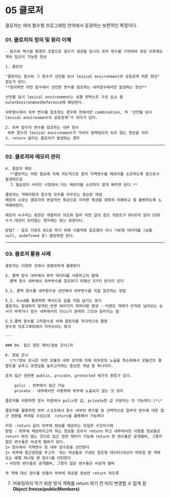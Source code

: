 # 05 클로저

클로저는 여러 함수형 프로그래밍 언어에서 등장하는 보편적인 특정이다.

### 01. 클로저의 정의 및 원리 이해

    - 함수와 렉시컬 환경의 조합으로 함수가 생성될 당시의 외부 변수를 기억하여 생성 이후에도 계속 접근이 가능한 현상

    1. 클로저

    "클로저는 함수와 그 함수가 선언될 당시 lexical environment의 상호관계 따른 현상" 정도가 된다.
    **정리하면 어떤 함수에서 선언한 변수를 참조하는 내부함수에서만 발생하는 현상**

    선언될 당시 lexical environment는 실행 컨텍스트 구성 요소 중 outerEnvironmnetReference에 해당한다.

    내부함수에서 외부 변수를 참조하는 경우에 한해서만 combination, 즉 ‘선언될 당시 lexical environment의 상호관계’가 의미가 있다.

    2. 외부 함수의 변수를 참조하는 내부 함수
     외부 함수의 lexical environment가 가비지 컬렉팅되지 되지 않는 현상을 의미
    3. return 없이도 클로저가 발생하는 경우

---

### 02. 클로저와 메모리 관리

    4. 클로저 메모
      **클로저는 어떤 필요에 의해 의도적으로 함의 지역변수를 메모리를 소모하도록 함으로서 발생하므로
      그 필요성이 사라진 시점에서 더는 메모리를 소모하지 않게 해주면 된다.**

    클로저는 객체지향과 함수형 모두를 아우르는 중요한 개념
    메모리 소모는 클로저의 본질적인 특성으로 이러한 특성을 정확히 이해하고 잘 활용하도록 노력해야한다.

    메모리 누수라는 표현은 개발자의 의도와 달리 어떤 값의 참조 카운트가 0이되지 않아 CG의 수거 대상이 되지않는 경우에는 맞는 표현이다.

    방법? - 참조 카운트 0으로 하기 위해 식별자에 참조형이 아니 기본형 데이터를 (보통 null, undefined 등) 할당하면 된다.

---

### 03. 클로저 활용 사례

    클로저는 다양한 곳에서 광범위하게 활용된다

    5. 콜백 함수 내부에서 외부 데이터를 사용하고자 할때
      콜백 함수 내부에서 외부변수를 참조하기 위해선 3가지 방식이 있다

    5_1. 콜백 함수를 내부함수로 선언해서 외부변수를 직접 참조하는 방법

    5_2. bind를 활용하면 메서드로 값을 직접 넘기는 방식
    클로저는 발생하지 않게된 반면 여러가지 제약사항 발생 - 이벤트 객체가 인자로 넘어오는 순서가 바뀌거나 함수 내부에서의 this가 원래의 그것과 달라지는 점

    5_3.콜백 함수를 고차함수로 바꿔 클로저를 적극적으로 활용
    함수형 프로그래밍에서 자주쓰이는 방식

    ---

    ### 04. 접근 권한 제어(정보 은닉)저

    6. 정보 은닉
      \*\*정보 은닉은 어떤 모듈의 내부 로직에 의해 외부로의 노출을 최소화해서 모듈간의 결합도를 낮추고 유연성을 높이고자하는 중요한 개념 중 하나이다.

    흔히 접근 권한엔 public, private, protected 세가지 종류가 있다.

        pulic - 외부에서 접근 가능
        private - 내부에서만 사용하며 외부에 노출되지 않는 것 의미

    클로저를 이용하면 함수 차원에서 pulic한 값, private한 값 구분하는 것 가능하다.\*\*

    클로저를 활용하면 외부 스코프에서 함수 내부의 변수들 중 선택적으로 일부의 변수에 대한 접근 권한을 부여할 수있는데  return을 활용해서 가능하다

    이유 -return 값이 외부에 정보를 제공하는 유일한 수단이기에
    방법 - 외부에 제공하자고자 하는 정보들 모아서 return 하고 내부에서만 사용할 정보들은 return 하지 않는 것으로 접근 권한 제어가 가능해 return 한 변수들은 공개멤버, 그렇지 않은 변수들은 비공개 멤버가 된다.
    1> 함수에서 지역변수 및 내부 함수등을 선언한다
    2> 외부에 접근권한을 주고자  하는 대상들로 구성된 참조형 데이터(대상이 여럿일 땐 객체 또는 배열 하나일 땐 함수)를 리턴한다
    → 리턴한 변수들은 공개멤버, 그렇지 않은 변수들은 비공개 멤버

    즉 객체 대신 함수를 만들어 외부에 제공할 정보만 return 하도록

7. 어뷰징까지 막기 위한 방식
   객체를 return 하기 전 미리 변경할 수 없게 끔
   **Object.freeze(publicMembers)**
